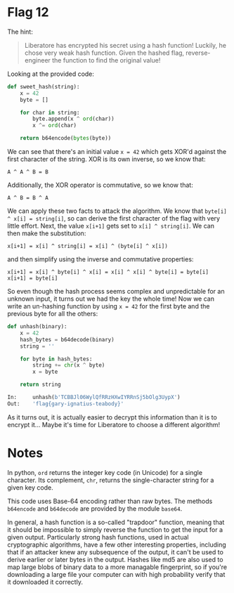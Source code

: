 Flag 12
=======

The hint:

> Liberatore has encrypted his secret using a hash function! Luckily, he chose very weak hash function. Given the hashed flag, reverse-engineer the function to find the original value!

Looking at the provided code:
```python
def sweet_hash(string):
    x = 42
    byte = []

    for char in string:
        byte.append(x ^ ord(char))
        x ^= ord(char)

    return b64encode(bytes(byte))
```
We can see that there's an initial value ```x = 42``` which gets XOR'd against the first character of the string. XOR is its own inverse, so we know that:

```A ^ A ^ B = B```

Additionally, the XOR operator is commutative, so we know that:

```A ^ B = B ^ A```

We can apply these two facts to attack the algorithm. We know that ```byte[i] ^ x[i] = string[i]```, so can derive the first character of the flag with very little effort. Next, the value ```x[i+1]``` gets set to ```x[i] ^ string[i]```. We can then make the substitution:

```x[i+1] = x[i] ^ string[i] = x[i] ^ (byte[i] ^ x[i])```

and then simplify using the inverse and commutative properties:

```x[i+1] = x[i] ^ byte[i] ^ x[i] = x[i] ^ x[i] ^ byte[i] = byte[i]```
```x[i+1] = byte[i]```

So even though the hash process seems complex and unpredictable for an unknown input, it turns out we had the key the whole time! Now we can write an un-hashing function by using ```x = 42``` for the first byte and the previous byte for all the others:

```python
def unhash(binary):
    x = 42
    hash_bytes = b64decode(binary)
    string = ''

    for byte in hash_bytes:
        string += chr(x ^ byte)
        x = byte

    return string
```
```python
In:     unhash(b'TCBBJl06WylQfRRzHXwIYRRnSj5bOlg3UypX')
Out:    'flag{gary-ignatius-teabody}'
```

As it turns out, it is actually easier to decrypt this information than it is to encrypt it... Maybe it's time for Liberatore to choose a different algorithm!

Notes
====
In python, ```ord``` returns the integer key code (in Unicode) for a single character. Its complement, ```chr```, returns the single-character string for a given key code.

This code uses Base-64 encoding rather than raw bytes. The methods ```b64encode``` and ```b64decode``` are provided by the module ```base64```.

In general, a hash function is a so-called "trapdoor" function, meaning that it should be impossible to simply reverse the function to get the input for a given output. Particularly strong hash functions, used in actual cryptographic algorithms, have a few other interesting properties, including that if an attacker knew any subsequence of the output, it can't be used to derive earlier or later bytes in the output. Hashes like md5 are also used to map large blobs of binary data to a more managable fingerprint, so if you're downloading a large file your computer can with high probability verify that it downloaded it correctly.
